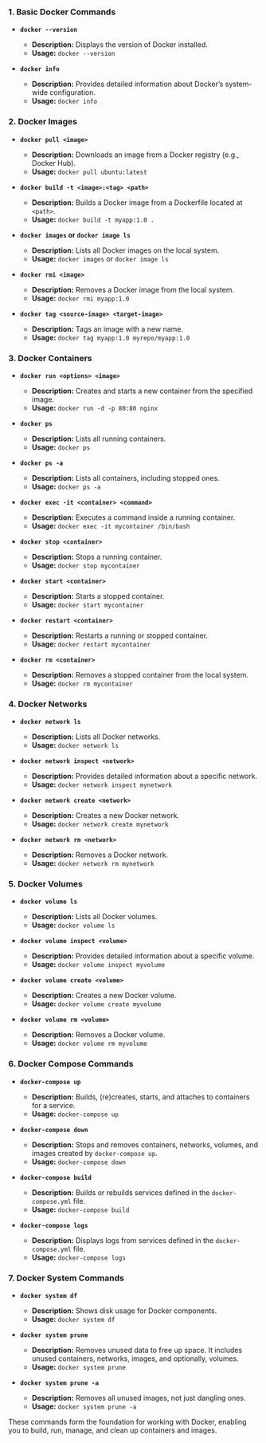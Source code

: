 
### **1. Basic Docker Commands**

- **`docker --version`**
  - **Description:** Displays the version of Docker installed.
  - **Usage:** `docker --version`

- **`docker info`**
  - **Description:** Provides detailed information about Docker’s system-wide configuration.
  - **Usage:** `docker info`

### **2. Docker Images**

- **`docker pull <image>`**
  - **Description:** Downloads an image from a Docker registry (e.g., Docker Hub).
  - **Usage:** `docker pull ubuntu:latest`

- **`docker build -t <image>:<tag> <path>`**
  - **Description:** Builds a Docker image from a Dockerfile located at `<path>`.
  - **Usage:** `docker build -t myapp:1.0 .`

- **`docker images` or `docker image ls`**
  - **Description:** Lists all Docker images on the local system.
  - **Usage:** `docker images` or `docker image ls`

- **`docker rmi <image>`**
  - **Description:** Removes a Docker image from the local system.
  - **Usage:** `docker rmi myapp:1.0`

- **`docker tag <source-image> <target-image>`**
  - **Description:** Tags an image with a new name.
  - **Usage:** `docker tag myapp:1.0 myrepo/myapp:1.0`

### **3. Docker Containers**

- **`docker run <options> <image>`**
  - **Description:** Creates and starts a new container from the specified image.
  - **Usage:** `docker run -d -p 80:80 nginx`

- **`docker ps`**
  - **Description:** Lists all running containers.
  - **Usage:** `docker ps`

- **`docker ps -a`**
  - **Description:** Lists all containers, including stopped ones.
  - **Usage:** `docker ps -a`

- **`docker exec -it <container> <command>`**
  - **Description:** Executes a command inside a running container.
  - **Usage:** `docker exec -it mycontainer /bin/bash`

- **`docker stop <container>`**
  - **Description:** Stops a running container.
  - **Usage:** `docker stop mycontainer`

- **`docker start <container>`**
  - **Description:** Starts a stopped container.
  - **Usage:** `docker start mycontainer`

- **`docker restart <container>`**
  - **Description:** Restarts a running or stopped container.
  - **Usage:** `docker restart mycontainer`

- **`docker rm <container>`**
  - **Description:** Removes a stopped container from the local system.
  - **Usage:** `docker rm mycontainer`

### **4. Docker Networks**

- **`docker network ls`**
  - **Description:** Lists all Docker networks.
  - **Usage:** `docker network ls`

- **`docker network inspect <network>`**
  - **Description:** Provides detailed information about a specific network.
  - **Usage:** `docker network inspect mynetwork`

- **`docker network create <network>`**
  - **Description:** Creates a new Docker network.
  - **Usage:** `docker network create mynetwork`

- **`docker network rm <network>`**
  - **Description:** Removes a Docker network.
  - **Usage:** `docker network rm mynetwork`

### **5. Docker Volumes**

- **`docker volume ls`**
  - **Description:** Lists all Docker volumes.
  - **Usage:** `docker volume ls`

- **`docker volume inspect <volume>`**
  - **Description:** Provides detailed information about a specific volume.
  - **Usage:** `docker volume inspect myvolume`

- **`docker volume create <volume>`**
  - **Description:** Creates a new Docker volume.
  - **Usage:** `docker volume create myvolume`

- **`docker volume rm <volume>`**
  - **Description:** Removes a Docker volume.
  - **Usage:** `docker volume rm myvolume`

### **6. Docker Compose Commands**

- **`docker-compose up`**
  - **Description:** Builds, (re)creates, starts, and attaches to containers for a service.
  - **Usage:** `docker-compose up`

- **`docker-compose down`**
  - **Description:** Stops and removes containers, networks, volumes, and images created by `docker-compose up`.
  - **Usage:** `docker-compose down`

- **`docker-compose build`**
  - **Description:** Builds or rebuilds services defined in the `docker-compose.yml` file.
  - **Usage:** `docker-compose build`

- **`docker-compose logs`**
  - **Description:** Displays logs from services defined in the `docker-compose.yml` file.
  - **Usage:** `docker-compose logs`

### **7. Docker System Commands**

- **`docker system df`**
  - **Description:** Shows disk usage for Docker components.
  - **Usage:** `docker system df`

- **`docker system prune`**
  - **Description:** Removes unused data to free up space. It includes unused containers, networks, images, and optionally, volumes.
  - **Usage:** `docker system prune`

- **`docker system prune -a`**
  - **Description:** Removes all unused images, not just dangling ones.
  - **Usage:** `docker system prune -a`

These commands form the foundation for working with Docker, enabling you to build, run, manage, and clean up containers and images.